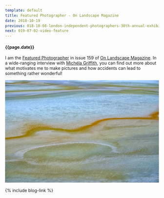 ```yaml
---
template: default
title: Featured Photographer - On Landscape Magazine
date: 2018-10-19
previous: 018-10-08-london-independent-photographers-30th-annual-exhibition
next: 019-07-02-video-feature
---
```


#### {{page.date}}

I am the [Featured Photographer](https://www.onlandscape.co.uk/2018/10/richard-earney-featured-photographer/) in issue 159 of [On Landscape Magazine](https://www.onlandscape.co.uk/). In a wide-ranging interview with [Michéla Griffith](http://www.michelagriffith.com/), you can find out more about what motivates me to make pictures and how accidents can lead to something rather wonderful!

![Those Lost Souls](those-lost-souls-2016.webp "Those Lost Souls")

{% include blog-link %}